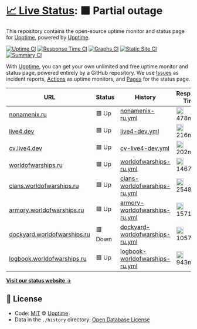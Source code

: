 # [📈 Live Status](https://uptime.live4.dev): <!--live status--> **🟧 Partial outage**

This repository contains the open-source uptime monitor and status page for [Upptime](https://upptime.js.org), powered by [Upptime](https://github.com/upptime/upptime).

[![Uptime CI](https://github.com/koj-co/upptime/workflows/Uptime%20CI/badge.svg)](https://github.com/koj-co/upptime/actions?query=workflow%3A%22Uptime+CI%22)
[![Response Time CI](https://github.com/koj-co/upptime/workflows/Response%20Time%20CI/badge.svg)](https://github.com/koj-co/upptime/actions?query=workflow%3A%22Response+Time+CI%22)
[![Graphs CI](https://github.com/koj-co/upptime/workflows/Graphs%20CI/badge.svg)](https://github.com/koj-co/upptime/actions?query=workflow%3A%22Graphs+CI%22)
[![Static Site CI](https://github.com/koj-co/upptime/workflows/Static%20Site%20CI/badge.svg)](https://github.com/koj-co/upptime/actions?query=workflow%3A%22Static+Site+CI%22)
[![Summary CI](https://github.com/koj-co/upptime/workflows/Summary%20CI/badge.svg)](https://github.com/koj-co/upptime/actions?query=workflow%3A%22Summary+CI%22)

With [Upptime](https://upptime.js.org), you can get your own unlimited and free uptime monitor and status page, powered entirely by a GitHub repository. We use [Issues](https://github.com/upptime/upptime/issues) as incident reports, [Actions](https://github.com/upptime/upptime/actions) as uptime monitors, and [Pages](https://uptime.live4.dev) for the status page.

<!--start: status pages-->
<!-- This summary is generated by Upptime (https://github.com/upptime/upptime) -->
<!-- Do not edit this manually, your changes will be overwritten -->

| URL                                                                | Status  | History                                                                                                                      | Response Time                                                                                     | Uptime                                                                                                                                                                                                                                       |
| ------------------------------------------------------------------ | ------- | ---------------------------------------------------------------------------------------------------------------------------- | ------------------------------------------------------------------------------------------------- | -------------------------------------------------------------------------------------------------------------------------------------------------------------------------------------------------------------------------------------------- |
| [nonamenix.ru](https://nonamenix.ru)                               | 🟩 Up   | [nonamenix-ru.yml](https://github.com/live4dev/uptime/commits/master/history/nonamenix-ru.yml)                               | <img alt="Response time graph" src="./graphs/nonamenix-ru.png" height="20"> 478ms                 | [![Uptime 100.00%](https://img.shields.io/endpoint?url=https%3A%2F%2Fraw.githubusercontent.com%2Flive4dev%2Fuptime%2Fmaster%2Fapi%2Fnonamenix-ru%2Fuptime.json)](https://uptime.live4.dev/history/nonamenix-ru)                              |
| [live4.dev](https://live4.dev)                                     | 🟩 Up   | [live4-dev.yml](https://github.com/live4dev/uptime/commits/master/history/live4-dev.yml)                                     | <img alt="Response time graph" src="./graphs/live4-dev.png" height="20"> 216ms                    | [![Uptime 100.00%](https://img.shields.io/endpoint?url=https%3A%2F%2Fraw.githubusercontent.com%2Flive4dev%2Fuptime%2Fmaster%2Fapi%2Flive4-dev%2Fuptime.json)](https://uptime.live4.dev/history/live4-dev)                                    |
| [cv.live4.dev](https://cv.live4.dev)                               | 🟩 Up   | [cv-live4-dev.yml](https://github.com/live4dev/uptime/commits/master/history/cv-live4-dev.yml)                               | <img alt="Response time graph" src="./graphs/cv-live4-dev.png" height="20"> 202ms                 | [![Uptime 100.00%](https://img.shields.io/endpoint?url=https%3A%2F%2Fraw.githubusercontent.com%2Flive4dev%2Fuptime%2Fmaster%2Fapi%2Fcv-live4-dev%2Fuptime.json)](https://uptime.live4.dev/history/cv-live4-dev)                              |
| [worldofwarships.ru](https://worldofwarships.ru)                   | 🟩 Up   | [worldofwarships-ru.yml](https://github.com/live4dev/uptime/commits/master/history/worldofwarships-ru.yml)                   | <img alt="Response time graph" src="./graphs/worldofwarships-ru.png" height="20"> 1467ms          | [![Uptime 100.00%](https://img.shields.io/endpoint?url=https%3A%2F%2Fraw.githubusercontent.com%2Flive4dev%2Fuptime%2Fmaster%2Fapi%2Fworldofwarships-ru%2Fuptime.json)](https://uptime.live4.dev/history/worldofwarships-ru)                  |
| [clans.worldofwarships.ru](https://clans.worldofwarships.ru)       | 🟩 Up   | [clans-worldofwarships-ru.yml](https://github.com/live4dev/uptime/commits/master/history/clans-worldofwarships-ru.yml)       | <img alt="Response time graph" src="./graphs/clans-worldofwarships-ru.png" height="20"> 2548ms    | [![Uptime 99.89%](https://img.shields.io/endpoint?url=https%3A%2F%2Fraw.githubusercontent.com%2Flive4dev%2Fuptime%2Fmaster%2Fapi%2Fclans-worldofwarships-ru%2Fuptime.json)](https://uptime.live4.dev/history/clans-worldofwarships-ru)       |
| [armory.worldofwarships.ru](https://armory.worldofwarships.ru)     | 🟩 Up   | [armory-worldofwarships-ru.yml](https://github.com/live4dev/uptime/commits/master/history/armory-worldofwarships-ru.yml)     | <img alt="Response time graph" src="./graphs/armory-worldofwarships-ru.png" height="20"> 1571ms   | [![Uptime 99.41%](https://img.shields.io/endpoint?url=https%3A%2F%2Fraw.githubusercontent.com%2Flive4dev%2Fuptime%2Fmaster%2Fapi%2Farmory-worldofwarships-ru%2Fuptime.json)](https://uptime.live4.dev/history/armory-worldofwarships-ru)     |
| [dockyard.worldofwarships.ru](https://dockyard.worldofwarships.ru) | 🟥 Down | [dockyard-worldofwarships-ru.yml](https://github.com/live4dev/uptime/commits/master/history/dockyard-worldofwarships-ru.yml) | <img alt="Response time graph" src="./graphs/dockyard-worldofwarships-ru.png" height="20"> 1057ms | [![Uptime 21.68%](https://img.shields.io/endpoint?url=https%3A%2F%2Fraw.githubusercontent.com%2Flive4dev%2Fuptime%2Fmaster%2Fapi%2Fdockyard-worldofwarships-ru%2Fuptime.json)](https://uptime.live4.dev/history/dockyard-worldofwarships-ru) |
| [logbook.worldofwarships.ru](https://logbook.worldofwarships.ru)   | 🟩 Up   | [logbook-worldofwarships-ru.yml](https://github.com/live4dev/uptime/commits/master/history/logbook-worldofwarships-ru.yml)   | <img alt="Response time graph" src="./graphs/logbook-worldofwarships-ru.png" height="20"> 943ms   | [![Uptime 100.00%](https://img.shields.io/endpoint?url=https%3A%2F%2Fraw.githubusercontent.com%2Flive4dev%2Fuptime%2Fmaster%2Fapi%2Flogbook-worldofwarships-ru%2Fuptime.json)](https://uptime.live4.dev/history/logbook-worldofwarships-ru)  |

<!--end: status pages-->

[**Visit our status website →**](https://uptime.live4.dev)

## 📄 License

- Code: [MIT](./LICENSE) © [Upptime](https://upptime.js.org)
- Data in the `./history` directory: [Open Database License](https://opendatacommons.org/licenses/odbl/1-0/)

